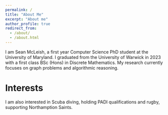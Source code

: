 ```yaml
---
permalink: /
title: "About Me"
excerpt: "About me"
author_profile: true
redirect_from: 
  - /about/
  - /about.html
---
```

I am Sean McLeish, a first year Computer Science PhD student at the University of Maryland.
I graduated from the University of Warwick in 2023 with a first class BSc (Hons) in Discrete Mathematics.
My research currently focuses on graph problems and algorithmic reasoning.

Interests
====
I am also interested in Scuba diving, holding PADI qualifications and rugby, supporting Northamption Saints.
